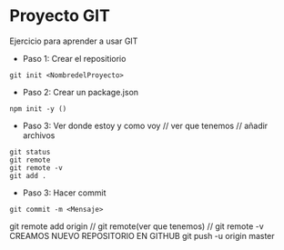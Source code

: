# Proyecto GIT #

Ejercicio para aprender a usar GIT

* Paso 1: Crear el repositiorio

```shell
git init <NombredelProyecto>
```

* Paso 2: Crear un package.json

```shell
npm init -y ()
```

* Paso 3: Ver donde estoy y como voy // ver que tenemos // añadir archivos

```shell
git status
git remote
git remote -v
git add .
```

* Paso 3: Hacer commit

```shell
git commit -m <Mensaje>
```

git remote add origin <URLgithub> //  git remote(ver que tenemos) // git remote -v
CREAMOS NUEVO REPOSITORIO EN GITHUB
git push -u origin master

